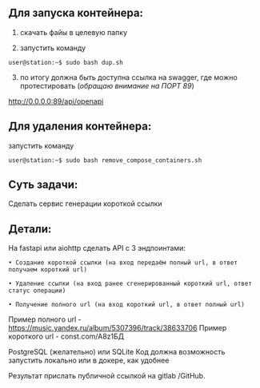 
## Для запуска контейнера:
1) скачать файы в целевую папку

2) запустить команду 
```console
user@station:~$ sudo bash dup.sh 
```
3) по итогу должна быть доступна ссылка на swagger, где можно протестировать (_обращаю внимание на ПОРТ 89_)

http://0.0.0.0:89/api/openapi

## Для удаления контейнера:
запустить команду 
```console
user@station:~$ sudo bash remove_compose_containers.sh
```


## Суть задачи:
Сделать сервис генерации короткой ссылки

## Детали:
На fastapi или aiohttp сделать API с 3 эндпоинтами:

    • Создание короткой ссылки (на вход передаём полный url, в ответ получаем короткий url)
    
    • Удаление ссылки (на вход ранее сгенерированный короткий url, ответ статус операции)
    
    • Получение полного url (на вход короткий url, в ответ полный url)

Пример полного url - https://music.yandex.ru/album/5307396/track/38633706
Пример короткого url - const.com/A8z1БД

PostgreSQL (желательно) или SQLite Код должна возможность запустить локально или в докере, как удобнее

Результат прислать публичной ссылкой на gitlab /GitHub.



